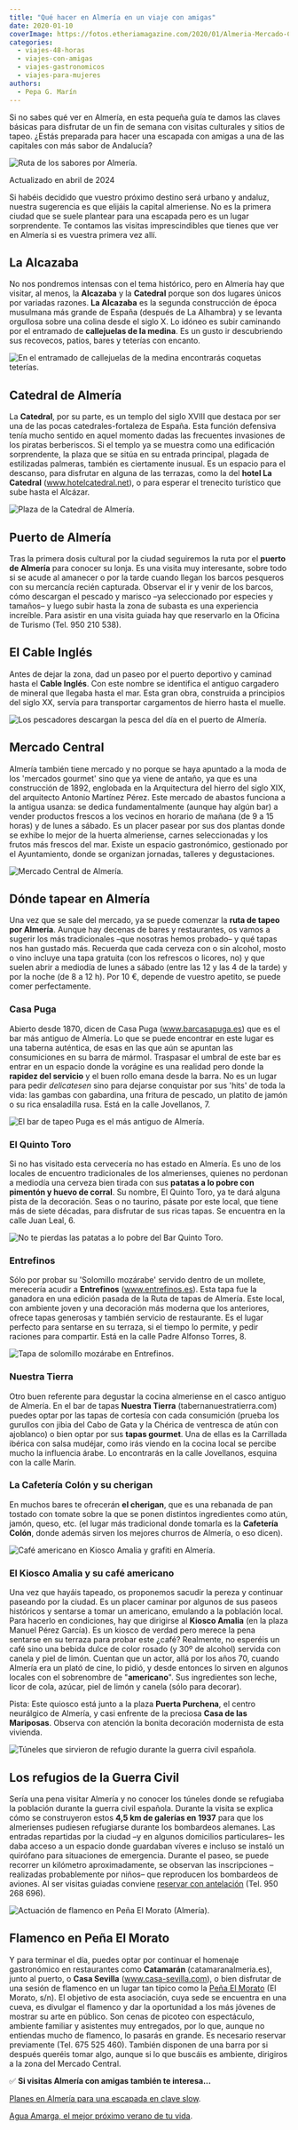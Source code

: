 ```yaml
---
title: "Qué hacer en Almería en un viaje con amigas"
date: 2020-01-10
coverImage: https://fotos.etheriamagazine.com/2020/01/Almeria-Mercado-Central.jpg
categories: 
  - viajes-48-horas
  - viajes-con-amigas
  - viajes-gastronomicos
  - viajes-para-mujeres
authors: 
  - Pepa G. Marín
---
```


Si no sabes qué ver en Almería, en esta pequeña guía te damos las claves básicas para 
disfrutar de un fin de semana con visitas culturales y sitios de tapeo. ¿Estás preparada 
para hacer una escapada con amigas a una de las capitales con más sabor de Andalucía? 

![Ruta de los sabores por Almería.](https://fotos.etheriamagazine.com/2020/01/ruta-bares-almeria.jpg "Ruta de los sabores por Almería. © Pepa García")

Actualizado en abril de 2024 

Si habéis decidido que vuestro próximo destino será urbano y andaluz, nuestra sugerencia 
es que elijáis la capital almeriense. No es la primera ciudad que se suele plantear para 
una escapada pero es un lugar sorprendente. Te contamos las visitas imprescindibles que 
tienes que ver en Almería si es vuestra primera vez allí. 

## La Alcazaba

No nos pondremos intensas con el tema histórico, pero en Almería hay que visitar, al 
menos, la **Alcazaba** y la **Catedral** porque son dos lugares únicos por variadas 
razones. **La Alcazaba** es la segunda construcción de época musulmana más grande de 
España (después de La Alhambra) y se levanta orgullosa sobre una colina desde el siglo 
X. Lo idóneo es subir caminando por el entramado de **callejuelas de la medina**. Es un 
gusto ir descubriendo sus recovecos, patios, bares y teterías con encanto. 

![En el entramado de callejuelas de la medina encontrarás coquetas teterías.](https://fotos.etheriamagazine.com/2020/01/Almeria-ciudad-teteria.jpg "En el entramado de callejuelas de la medina encontrarás coquetas teterías. © P.G.")

## Catedral de Almería

La **Catedral**, por su parte, es un templo del siglo XVIII que destaca por ser una de 
las pocas catedrales-fortaleza de España. Esta función defensiva tenía mucho sentido en 
aquel momento dadas las frecuentes invasiones de los piratas berberiscos. Si el templo 
ya se muestra como una edificación sorprendente, la plaza que se sitúa en su entrada 
principal, plagada de estilizadas palmeras, también es ciertamente inusual. Es un 
espacio para el descanso, para disfrutar en alguna de las terrazas, como la del **hotel 
La Catedral** (www.hotelcatedral.net), o para esperar el trenecito turístico que sube 
hasta el Alcázar. 

![Plaza de la Catedral de Almería.](https://fotos.etheriamagazine.com/2020/01/Almeria-Plaza-Catedral.jpg "Plaza de la Catedral de Almería. © P.G.")

## Puerto de Almería

Tras la primera dosis cultural por la ciudad seguiremos la ruta por el **puerto de 
Almería** para conocer su lonja. Es una visita muy interesante, sobre todo si se acude 
al amanecer o por la tarde cuando llegan los barcos pesqueros con su mercancía recién 
capturada. Observar el ir y venir de los barcos, cómo descargan el pescado y marisco –ya 
seleccionado por especies y tamaños– y luego subir hasta la zona de subasta es una 
experiencia increíble. Para asistir en una visita guiada hay que reservarlo en la 
Oficina de Turismo (Tel. 950 210 538). 

## El Cable Inglés

Antes de dejar la zona, dad un paseo por el puerto deportivo y caminad hasta el **Cable 
Inglés**. Con este nombre se identifica el antiguo cargadero de mineral que llegaba 
hasta el mar. Esta gran obra, construida a principios del siglo XX, servía para 
transportar cargamentos de hierro hasta el muelle. 

![Los pescadores descargan la pesca del día en el puerto de Almería.](https://fotos.etheriamagazine.com/2020/01/Almeria-puerto-descarga-pescado.jpg "Los pescadores descargan la pesca del día en el puerto de Almería. © P.G.")

## Mercado Central

Almería también tiene mercado y no porque se haya apuntado a la moda de los 'mercados 
gourmet' sino que ya viene de antaño, ya que es una construcción de 1892, englobada en 
la Arquitectura del hierro del siglo XIX, del arquitecto Antonio Martínez Pérez. Este 
mercado de abastos funciona a la antigua usanza: se dedica fundamentalmente (aunque hay 
algún bar) a vender productos frescos a los vecinos en horario de mañana (de 9 a 15 
horas) y de lunes a sábado. Es un placer pasear por sus dos plantas donde se exhibe lo 
mejor de la huerta almeriense, carnes seleccionadas y los frutos más frescos del mar. 
Existe un espacio gastronómico, gestionado por el Ayuntamiento, donde se organizan 
jornadas, talleres y degustaciones. 

![Mercado Central de Almería.](https://fotos.etheriamagazine.com/2020/01/Almeria-Mercado-Central.jpg "Mercado Central de Almería. © P.G.")

## Dónde tapear en Almería

Una vez que se sale del mercado, ya se puede comenzar la **ruta de tapeo por Almería**. 
Aunque hay decenas de bares y restaurantes, os vamos a sugerir los más tradicionales 
–que nosotras hemos probado– y qué tapas nos han gustado más. Recuerda que cada cerveza 
con o sin alcohol, mosto o vino incluye una tapa gratuita (con los refrescos o licores, 
no) y que suelen abrir a mediodía de lunes a sábado (entre las 12 y las 4 de la tarde) y 
por la noche (de 8 a 12 h). Por 10 €, depende de vuestro apetito, se puede comer 
perfectamente. 

### Casa Puga

Abierto desde 1870, dicen de Casa Puga (www.barcasapuga.es) que es el bar más antiguo de 
Almería. Lo que se puede encontrar en este lugar es una taberna auténtica, de esas en 
las que aún se apuntan las consumiciones en su barra de mármol. Traspasar el umbral de 
este bar es entrar en un espacio donde la vorágine es una realidad pero donde la 
**rapidez del servicio** y el buen rollo emana desde la barra. No es un lugar para pedir 
_delicatesen_ sino para dejarse conquistar por sus 'hits' de toda la vida: las gambas 
con gabardina, una fritura de pescado, un platito de jamón o su rica ensaladilla rusa. 
Está en la calle Jovellanos, 7. 

![El bar de tapeo Puga es el más antiguo de Almería.](https://fotos.etheriamagazine.com/2020/01/Almeria-Bar-tapas-Puga.jpg "El bar de tapeo Puga es el más antiguo de Almería. © P.G.")

### El Quinto Toro

Si no has visitado esta cervecería no has estado en Almería. Es uno de los locales de 
encuentro tradicionales de los almerienses, quienes no perdonan a mediodía una cerveza 
bien tirada con sus **patatas a lo pobre con pimentón y huevo de corral**. Su nombre, El 
Quinto Toro, ya te dará alguna pista de la decoración. Seas o no taurino, pásate por 
este local, que tiene más de siete décadas, para disfrutar de sus ricas tapas. Se 
encuentra en la calle Juan Leal, 6. 

![No te pierdas las patatas a lo pobre del Bar Quinto Toro.](https://fotos.etheriamagazine.com/2020/01/Almeria-Bar-Quinto-Toro.jpg "No te pierdas las patatas a lo pobre del Bar Quinto Toro. © P.G.")

### Entrefinos

Sólo por probar su 'Solomillo mozárabe' servido dentro de un mollete, merecería acudir a 
**Entrefinos** (www.entrefinos.es). Esta tapa fue la ganadora en una edición pasada de 
la Ruta de tapas de Almería. Este local, con ambiente joven y una decoración más moderna 
que los anteriores, ofrece tapas generosas y también servicio de restaurante. Es el 
lugar perfecto para sentarse en su terraza, si el tiempo lo permite, y pedir raciones 
para compartir. Está en la calle Padre Alfonso Torres, 8. 

![Tapa de solomillo mozárabe en Entrefinos.](https://fotos.etheriamagazine.com/2020/01/Almeria-Bar-Entrefinos.jpg "Tapa de solomillo mozárabe en Entrefinos. © P.G.")

### Nuestra Tierra

Otro buen referente para degustar la cocina almeriense en el casco antiguo de Almería. 
En el bar de tapas **Nuestra Tierra** (tabernanuestratierra.com) puedes optar por las 
tapas de cortesía con cada consumición (prueba los gurullos con jibia del Cabo de Gata y 
la Chérica de ventresca de atún con ajoblanco) o bien optar por sus **tapas gourmet**. 
Una de ellas es la Carrillada ibérica con salsa mudéjar, como irás viendo en la cocina 
local se percibe mucho la influencia árabe. Lo encontrarás en la calle Jovellanos, 
esquina con la calle Marín. 

### La Cafetería Colón y su cherigan

En muchos bares te ofrecerán **el cherigan**, que es una rebanada de pan tostado con 
tomate sobre la que se ponen distintos ingredientes como atún, jamón, queso, etc. (el 
lugar más tradicional donde tomarla es la **Cafetería Colón**, donde además sirven los 
mejores churros de Almería, o eso dicen). 

![Café americano en Kiosco Amalia y grafiti en Almería.](https://fotos.etheriamagazine.com/2020/01/Almeria-americano-kiosco-Amalia.jpg "Café americano en Kiosco Amalia y grafiti en Almería.")

### El Kiosco Amalia y su café americano

Una vez que hayáis tapeado, os proponemos sacudir la pereza y continuar paseando por la 
ciudad. Es un placer caminar por algunos de sus paseos históricos y sentarse a tomar un 
americano, emulando a la población local. Para hacerlo en condiciones, hay que dirigirse 
al **Kiosco Amalia** (en la plaza Manuel Pérez García). Es un kiosco de verdad pero 
merece la pena sentarse en su terraza para probar este ¿café? Realmente, no esperéis un 
café sino una bebida dulce de color rosado (y 30º de alcohol) servida con canela y piel 
de limón. Cuentan que un actor, allá por los años 70, cuando Almería era un plató de 
cine, lo pidió, y desde entonces lo sirven en algunos locales con el sobrenombre de 
"**americano**". Sus ingredientes son leche, licor de cola, azúcar, piel de limón y 
canela (sólo para decorar). 

Pista: Este quiosco está junto a la plaza **Puerta Purchena**, el centro neurálgico de 
Almería, y casi enfrente de la preciosa **Casa de las Mariposas**. Observa con atención 
la bonita decoración modernista de esta vivienda. 

![Túneles que sirvieron de refugio durante la guerra civil española.](https://fotos.etheriamagazine.com/2020/01/tuneles-refugio-guerra-civil.jpg "Túneles que sirvieron de refugio durante la guerra civil española. © P.G.")

## Los refugios de la Guerra Civil

Sería una pena visitar Almería y no conocer los túneles donde se refugiaba la población 
durante la guerra civil española. Durante la visita se explica cómo se construyeron 
estos **4,5 km de galerías en 1937** para que los almerienses pudiesen refugiarse 
durante los bombardeos alemanes. Las entradas repartidas por la ciudad –y en algunos 
domicilios particulares– les daba acceso a un espacio donde guardaban víveres e incluso 
se instaló un quirófano para situaciones de emergencia. Durante el paseo, se puede 
recorrer un kilómetro aproximadamente, se observan las inscripciones –realizadas 
probablemente por niños– que reproducen los bombardeos de aviones. Al ser visitas 
guiadas conviene [reservar con 
antelación](https://www.turismodealmeria.org/museos/museo/los-refugios-de-la-guerra-civil/) 
(Tel. 950 268 696). 

![Actuación de flamenco en Peña El Morato (Almería).](https://fotos.etheriamagazine.com/2020/01/flamenco-almeria-Pena-Morato.jpg "Actuación de flamenco en Peña El Morato (Almería). © P.G.")

## Flamenco en Peña El Morato

Y para terminar el día, puedes optar por continuar el homenaje gastronómico en 
restaurantes como **Catamarán** (catamaranalmeria.es), junto al puerto, o **Casa 
Sevilla** (www.casa-sevilla.com), o bien disfrutar de una sesión de flamenco en un lugar 
tan típico como la [Peña El Morato](https://es-la.facebook.com/pelmorato/) (El Morato, 
s/n). El objetivo de esta asociación, cuya sede se encuentra en una cueva, es divulgar 
el flamenco y dar la oportunidad a los más jóvenes de mostrar su arte en público. Son 
cenas de picoteo con espectáculo, ambiente familiar y asistentes muy entregados, por lo 
que, aunque no entiendas mucho de flamenco, lo pasarás en grande. Es necesario reservar 
previamente (Tel. 675 525 460). También disponen de una barra por si después queréis 
tomar algo, aunque si lo que buscáis es ambiente, dirigiros a la zona del Mercado 
Central. 

✅ **Si visitas Almería con amigas también te interesa...** 

[Planes en Almería para una escapada en clave 
slow](https://etheriamagazine.com/2021/04/17/que-ver-en-almeria-en-temporada-baja/). 

[Agua Amarga, el mejor próximo verano de tu 
vida](https://etheriamagazine.com/2021/04/28/que-ver-hacer-en-agua-amarga-almeria/).
